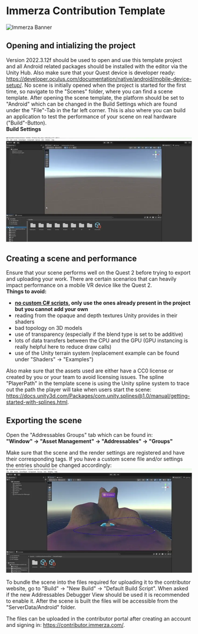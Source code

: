 # Immerza Contribution Template
![Immerza Banner](DocImg/banner.png)
## Opening and intializing the project
Version 2022.3.12f should be used to open and use this template project and all Android related packages should be installed with the editor via the Unity Hub. Also make sure that your Quest device is developer ready: https://developer.oculus.com/documentation/native/android/mobile-device-setup/.
No scene is initially opened when the project is started for the first time, so navigate to the "Scenes" folder, where you can find a scene template. After opening the scene template, the platform should be set to "Android" which can be changed in the Build Settings which are found under the "File"-Tab in the far left corner. 
This is also where you can build an application to test the performance of your scene on real hardware ("Build"-Button).<br>
**Build Settings**

![Build Settings](DocImg/Startup.webp)

## Creating a scene and performance
Ensure that your scene performs well on the Quest 2 before trying to export and uploading your work. There are certain scenarios that can heavily impact performance on a mobile VR device like the Quest 2. <br> 
**Things to avoid:**

- **<u>no custom C# scripts</u>, only use the ones already present in the project but you cannot add your own**
- reading from the opaque and depth textures Unity provides in their shaders
- bad topology on 3D models
- use of transparency (especially if the blend type is set to be additive)
- lots of data transfers between the CPU and the GPU (GPU instancing is really helpful here to reduce draw calls)
- use of the Unity terrain system (replacement example can be found under "Shaders" -> "Examples")

Also make sure that the assets used are either have a CC0 license or created by you or your team to avoid licensing issues. The spline "PlayerPath" in the template scene is using the Unity spline system to trace out the path the player will take when users start the scene: https://docs.unity3d.com/Packages/com.unity.splines@1.0/manual/getting-started-with-splines.html.

## Exporting the scene
Open the "Addressables Groups" tab which can be found in: <br> **"Window" -> "Asset Management" -> "Addressables" -> "Groups"**

Make sure that the scene and the render settings are registered and have their corresponding tags. If you have a custom scene file and/or settings the entries should be changed accordingly:
![Addressables Groups](DocImg/ExportScene.webp)

To bundle the scene into the files required for uploading it to the contributor website, go to "Build" -> "New Build" -> "Default Build Script". When asked if the new Addressables Debugger View should be used it is recommended to enable it. After the scene is built the files will be accessible from the "ServerData/Android" folder.

The files can be uploaded in the contributor portal after creating an account and signing in: https://contributor.immerza.com/.